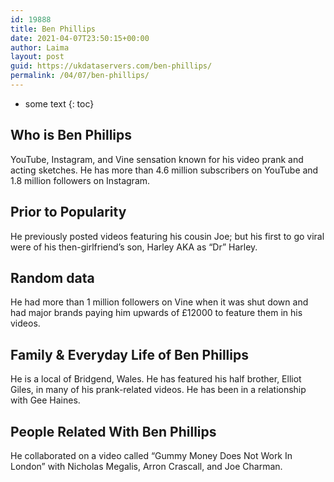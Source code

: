 ```yaml
---
id: 19888
title: Ben Phillips
date: 2021-04-07T23:50:15+00:00
author: Laima
layout: post
guid: https://ukdataservers.com/ben-phillips/
permalink: /04/07/ben-phillips/
---
```


* some text
{: toc}


## Who is Ben Phillips
                  
                  
                  
YouTube, Instagram, and Vine sensation known for his video prank and acting sketches. He has more than 4.6 million subscribers on YouTube and 1.8 million followers on Instagram.
                  
              
            
              
            
                
                
                
## Prior to Popularity
                  
                  
                  
He previously posted videos featuring his cousin Joe; but his first to go viral were of his then-girlfriend&#8217;s son, Harley AKA as &#8220;Dr&#8221; Harley.
                  
              
            
              
            
                
                
                
## Random data
                  
                  
                  
He had more than 1 million followers on Vine when it was shut down and had major brands paying him upwards of £12000 to feature them in his videos.
                  
              
            
              
            
                
                
                
## Family & Everyday Life of Ben Phillips
                  
                  
                  
He is a local of Bridgend, Wales. He has featured his half brother, Elliot Giles, in many of his prank-related videos. He has been in a relationship with Gee Haines.
                  
              
            
              
            
                
                
                
## People Related With Ben Phillips
                  
                  
                  
He collaborated on a video called &#8220;Gummy Money Does Not Work In London&#8221; with Nicholas Megalis, Arron Crascall, and Joe Charman.
                  
              
            
              
            
                
              
            
              
              
            
            
              
            
          
          
          